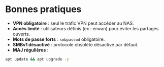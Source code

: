 # Bonnes pratiques

- **VPN obligatoire** : seul le trafic VPN peut accéder au NAS.
- **Accès limité** : utilisateurs définis (ex : erwan) pour éviter les partages ouverts.
- **Mots de passe forts** : `smbpasswd` obligatoire.
- **SMBv1 désactivé** : protocole obsolète désactivé par défaut.
- **MAJ régulières** :
```bash
apt update && apt upgrade -y
```